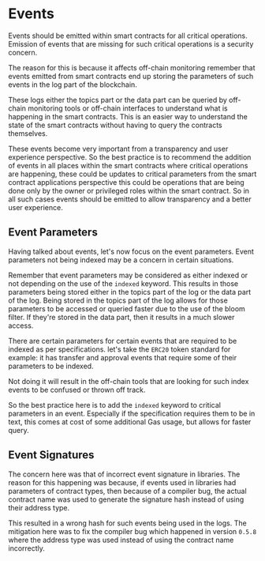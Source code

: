 # Events

Events should be emitted within smart contracts for all critical operations. Emission of events that are missing for such critical operations is a security concern. 

The reason for this is because it affects off-chain monitoring remember that events emitted from smart contracts end up storing the parameters of such events in the log part of the blockchain. 

These logs either the topics part or the data part can be queried by off-chain monitoring tools or off-chain interfaces to understand what is happening in the smart contracts. This is an easier way to understand the state of the smart contracts without having to query the contracts themselves.

These events become very important from a transparency and user experience perspective. So the best practice is to recommend the addition of events in all places within the smart contracts where critical operations are happening, these could be updates to critical parameters from the smart contract applications perspective this could be operations that are being done only by the owner or privileged roles within the smart contract. So in all such cases events should be emitted to allow transparency and a better user experience.

## Event Parameters

Having talked about events, let's now focus on the event parameters. Event parameters not being indexed may be a concern in certain situations. 

Remember that event parameters may be considered as either indexed or not depending on the use of the `indexed` keyword. This results in those parameters being stored either in the topics part of the log or the data part of the log. Being stored in the topics part of the log allows for those parameters to be accessed or queried faster due to the use of the bloom filter. If they're stored in the data part, then it results in a much slower access.

There are certain parameters for certain events that are required to be indexed as per specifications. let's take the `ERC20` token standard for example: it has transfer and approval events that require some of their parameters to be indexed. 

Not doing it will result in the off-chain tools that are looking for such index events to be confused or thrown off track. 

So the best practice here is to add the `indexed` keyword to critical parameters in an event. Especially if the specification requires them to be in text, this comes at cost of some additional Gas usage, but allows for faster query.

## Event Signatures

The concern here was that of incorrect event signature in libraries. The reason for this happening was because, if events used in libraries had parameters of contract types, then because of a compiler bug, the actual contract name was used to generate the signature hash instead of using their address type.

This resulted in a wrong hash for such events being used in the logs. The mitigation here was to fix the compiler bug which happened in version `0.5.8` where the address type was used instead of using the contract name incorrectly.